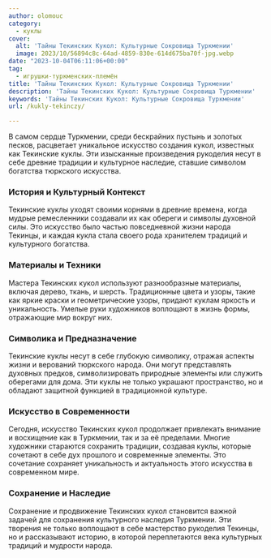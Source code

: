 ```yaml
---
author: olomouc
category:
  - куклы
cover:
  alt: 'Тайны Текинских Кукол: Культурные Сокровища Туркмении'
  image: 2023/10/56894c8c-64ad-4859-830e-614d675ba70f-jpg.webp
date: "2023-10-04T06:11:06+00:00"
tag:
  - игрушки-туркменских-племён
title: 'Тайны Текинских Кукол: Культурные Сокровища Туркмении'
description: 'Тайны Текинских Кукол: Культурные Сокровища Туркмении'
keywords: 'Тайны Текинских Кукол: Культурные Сокровища Туркмении'
url: /kukly-tekinczy/

---
```

В самом сердце Туркмении, среди бескрайних пустынь и золотых песков, расцветает уникальное искусство создания кукол, известных как Текинские куклы. Эти изысканные произведения рукоделия несут в себе древние традиции и культурное наследие, ставшие символом богатства тюркского искусства.

### История и Культурный Контекст

Текинские куклы уходят своими корнями в древние времена, когда мудрые ремесленники создавали их как обереги и символы духовной силы. Это искусство было частью повседневной жизни народа Текинцы, и каждая кукла стала своего рода хранителем традиций и культурного богатства.

### Материалы и Техники

Мастера Текинских кукол используют разнообразные материалы, включая дерево, ткань, и шерсть. Традиционные цвета и узоры, такие как яркие краски и геометрические узоры, придают куклам яркость и уникальность. Умелые руки художников воплощают в жизнь формы, отражающие мир вокруг них.

### Символика и Предназначение

Текинские куклы несут в себе глубокую символику, отражая аспекты жизни и верований тюркского народа. Они могут представлять духовных предков, символизировать природные элементы или служить оберегами для дома. Эти куклы не только украшают пространство, но и обладают защитной функцией в традиционной культуре.

### Искусство в Современности

Сегодня, искусство Текинских кукол продолжает привлекать внимание и восхищение как в Туркмении, так и за её пределами. Многие художники стараются сохранить традиции, создавая куклы, которые сочетают в себе дух прошлого и современные элементы. Это сочетание сохраняет уникальность и актуальность этого искусства в современном мире.

### Сохранение и Наследие

Сохранение и продвижение Текинских кукол становится важной задачей для сохранения культурного наследия Туркмении. Эти творения не только воплощают в себе мастерство рукоделия Текинцы, но и рассказывают историю, в которой переплетаются века культурных традиций и мудрости народа.
